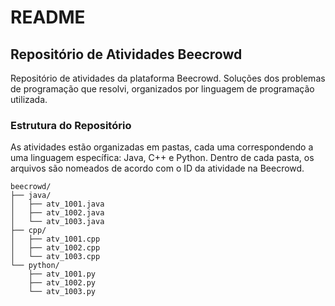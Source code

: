 # README

## Repositório de Atividades Beecrowd

Repositório de atividades da plataforma Beecrowd. Soluções dos problemas de programação que resolvi, organizados por linguagem de programação utilizada.

### Estrutura do Repositório

As atividades estão organizadas em pastas, cada uma correspondendo a uma linguagem específica: Java, C++ e Python. Dentro de cada pasta, os arquivos são nomeados de acordo com o ID da atividade na Beecrowd.

```
beecrowd/
├── java/
│   ├── atv_1001.java
│   ├── atv_1002.java
│   └── atv_1003.java
├── cpp/
│   ├── atv_1001.cpp
│   ├── atv_1002.cpp
│   └── atv_1003.cpp
└── python/
    ├── atv_1001.py
    ├── atv_1002.py
    └── atv_1003.py
```

